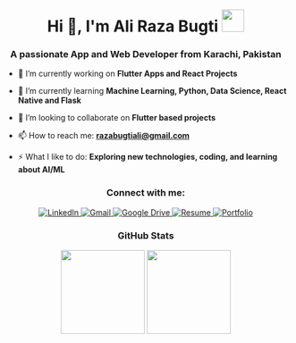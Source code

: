 <h1 align="center">Hi 👋, I'm Ali Raza Bugti <img height="40" src="https://emoji.gg/assets/emoji/7333-parrotdance.gif"></h1>
<h3 align="center">A passionate App and Web Developer from Karachi, Pakistan</h3>

<ul>
<li>
<p>🔭 I’m currently working on <strong>Flutter Apps and React Projects</strong></p>
</li>
<li>
<p>🌱 I’m currently learning <strong>Machine Learning, Python, Data Science, React Native and Flask</strong></p>
</li>
<li>
<p>👯 I’m looking to collaborate on <strong>Flutter based projects</strong></p>
</li>
<li>
<p>📫 How to reach me: <strong><a href="mailto:razabugtiali@gmail.com">razabugtiali@gmail.com</a></strong></p>
</li>
<li>
<p>⚡ What I like to do: <strong>Exploring new technologies, coding, and learning about AI/ML</strong></p>
</li>
</ul>

<h3 align="center">Connect with me:</h3>
<div align="center">
  <a href="https://www.linkedin.com/in/ali-raza-bugti-42965a237/">
    <img src="https://img.shields.io/badge/LinkedIn-0077B5?style=for-the-badge&logo=linkedin&logoColor=white" alt="LinkedIn">
  </a>
  <a href="mailto:razabugtiali@gmail.com">
    <img src="https://img.shields.io/badge/Gmail-D14836?style=for-the-badge&logo=gmail&logoColor=white" alt="Gmail">
  </a>
  <a href="https://drive.google.com/file/d/1bbifpLX1pjM6-avCrSEzL_XQowUYx841/view?usp=sharing" target="_blank">
    <img src="https://img.shields.io/badge/Google Drive-0F9D58?style=for-the-badge&logo=google-drive&logoColor=white" alt="Google Drive">
  </a>
  <a href="https://drive.google.com/file/d/191MSy6sXcACeG_k0I-FsJPAAIhcjpdqz/view?usp=drive_link" target="_blank">
    <img src="https://img.shields.io/badge/Resume-4CAF50?style=for-the-badge&logo=adobeacrobatreader&logoColor=white" alt="Resume">
  </a>
  <a href="https://tangerine-babka-6b1c26.netlify.app/" target="_blank">
    <img src="https://img.shields.io/badge/Portfolio-FF5722?style=for-the-badge&logo=google-chrome&logoColor=white" alt="Portfolio">
  </a>
</div>

<h3 align="center">GitHub Stats</h3>
<p align="center">
  <img height="150" src="https://github-readme-stats.vercel.app/api?username=alirazabugti1&theme=react&show_icons=true&include_all_commits=true">
  <img height="150" src="https://github-readme-stats.vercel.app/api/top-langs/?username=alirazabugti1&theme=react&layout=compact">
</p>
